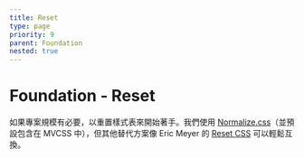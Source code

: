 ```yaml
---
title: Reset
type: page
priority: 9
parent: Foundation
nested: true
---
```


Foundation - Reset
==================

如果專案規模有必要，以重置樣式表來開始著手。我們使用 [Normalize.css][normalize]（並預設包含在 MVCSS 中），但其他替代方案像 Eric Meyer 的 [Reset CSS][meyer-reset] 可以輕鬆互換。

[normalize]: http://necolas.github.io/normalize.css/
[meyer-reset]: http://meyerweb.com/eric/tools/css/reset/reset.css
